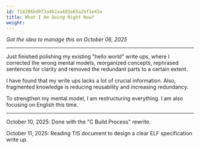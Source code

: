 ```yaml
---
id: 718206bd0f3a462aa485a65a2bf1e42a
title: What I Am Doing Right Now?
weight:
---
```


*Got the idea to manage this on October 06, 2025*

---

Just finished polishing my existing "hello world" write ups, where I corrected the wrong mental models, reorganized concepts, rephrased sentences for clarity and removed the redundant parts to a certain extent.

I have found that my write ups lacks a lot of crucial information. Also, fragmented knowledge is reducing reusability and increasing redundancy.

To strengthen my mental model, I am restructuring everything. I am also focusing on English this time.

---

October 10, 2025: Done with the "C Build Process" rewrite.

October 11, 2025: Reading TIS document to design a clear ELF specification write up.